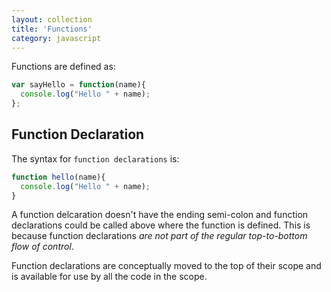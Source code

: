 ```yaml
---
layout: collection
title: 'Functions'
category: javascript
---
```


Functions are defined as:

```javascript
var sayHello = function(name){
  console.log("Hello " + name);
};
```

## Function Declaration
The syntax for `function declarations` is:

```javascript
function hello(name){
  console.log("Hello " + name);
}
```

A function delcaration doesn't have the ending semi-colon and function declarations could be called above where the function is defined. This is because function declarations _are not part of the regular top-to-bottom flow of control_.

Function declarations are conceptually moved to the top of their scope and is available for use by all the code in the scope.